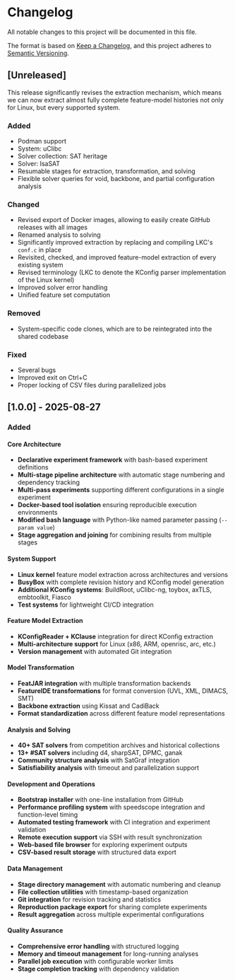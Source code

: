 # Changelog

All notable changes to this project will be documented in this file.

The format is based on [Keep a Changelog](https://keepachangelog.com/en/1.1.0/), and this project adheres to [Semantic Versioning](https://semver.org/spec/v2.0.0.html).

## [Unreleased]

This release significantly revises the extraction mechanism, which means we can now extract almost fully complete feature-model histories not only for Linux, but every supported system.

### Added

- Podman support
- System: uClibc
- Solver collection: SAT heritage
- Solver: IsaSAT
- Resumable stages for extraction, transformation, and solving
- Flexible solver queries for void, backbone, and partial configuration analysis

### Changed

- Revised export of Docker images, allowing to easily create GitHub releases with all images
- Renamed analysis to solving
- Significantly improved extraction by replacing and compiling LKC's `conf.c` in place
- Revisited, checked, and improved feature-model extraction of every existing system
- Revised terminology (LKC to denote the KConfig parser implementation of the Linux kernel)
- Improved solver error handling
- Unified feature set computation

### Removed

- System-specific code clones, which are to be reintegrated into the shared codebase

### Fixed

- Several bugs
- Improved exit on Ctrl+C
- Proper locking of CSV files during parallelized jobs

## [1.0.0] - 2025-08-27

### Added

#### Core Architecture
- **Declarative experiment framework** with bash-based experiment definitions
- **Multi-stage pipeline architecture** with automatic stage numbering and dependency tracking
- **Multi-pass experiments** supporting different configurations in a single experiment
- **Docker-based tool isolation** ensuring reproducible execution environments
- **Modified bash language** with Python-like named parameter passing (`--param value`)
- **Stage aggregation and joining** for combining results from multiple stages

#### System Support
- **Linux kernel** feature model extraction across architectures and versions
- **BusyBox** with complete revision history and KConfig model generation
- **Additional KConfig systems**: BuildRoot, uClibc-ng, toybox, axTLS, embtoolkit, Fiasco
- **Test systems** for lightweight CI/CD integration

#### Feature Model Extraction
- **KConfigReader + KClause** integration for direct KConfig extraction
- **Multi-architecture support** for Linux (x86, ARM, openrisc, arc, etc.)
- **Version management** with automated Git integration

#### Model Transformation
- **FeatJAR integration** with multiple transformation backends
- **FeatureIDE transformations** for format conversion (UVL, XML, DIMACS, SMT)
- **Backbone extraction** using Kissat and CadiBack
- **Format standardization** across different feature model representations

#### Analysis and Solving
- **40+ SAT solvers** from competition archives and historical collections
- **13+ #SAT solvers** including d4, sharpSAT, DPMC, ganak
- **Community structure analysis** with SatGraf integration
- **Satisfiability analysis** with timeout and parallelization support

#### Development and Operations
- **Bootstrap installer** with one-line installation from GitHub
- **Performance profiling system** with speedscope integration and function-level timing
- **Automated testing framework** with CI integration and experiment validation
- **Remote execution support** via SSH with result synchronization
- **Web-based file browser** for exploring experiment outputs
- **CSV-based result storage** with structured data export

#### Data Management
- **Stage directory management** with automatic numbering and cleanup
- **File collection utilities** with timestamp-based organization
- **Git integration** for revision tracking and statistics
- **Reproduction package export** for sharing complete experiments
- **Result aggregation** across multiple experimental configurations

#### Quality Assurance
- **Comprehensive error handling** with structured logging
- **Memory and timeout management** for long-running analyses
- **Parallel job execution** with configurable worker limits
- **Stage completion tracking** with dependency validation